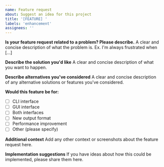 ```yaml
---
name: Feature request
about: Suggest an idea for this project
title: '[FEATURE] '
labels: 'enhancement'
assignees: ''
---
```


**Is your feature request related to a problem? Please describe.**
A clear and concise description of what the problem is. Ex. I'm always frustrated when [...]

**Describe the solution you'd like**
A clear and concise description of what you want to happen.

**Describe alternatives you've considered**
A clear and concise description of any alternative solutions or features you've considered.

**Would this feature be for:**
- [ ] CLI interface
- [ ] GUI interface  
- [ ] Both interfaces
- [ ] New output format
- [ ] Performance improvement
- [ ] Other (please specify)

**Additional context**
Add any other context or screenshots about the feature request here.

**Implementation suggestions**
If you have ideas about how this could be implemented, please share them here.
